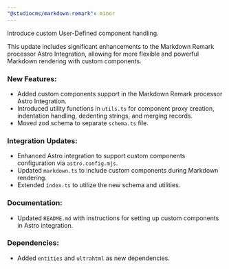 ```yaml
---
"@studiocms/markdown-remark": minor
---
```


Introduce custom User-Defined component handling.

This update includes significant enhancements to the Markdown Remark processor Astro Integration, allowing for more flexible and powerful Markdown rendering with custom components.

### New Features:

- Added custom components support in the Markdown Remark processor Astro Integration.
- Introduced utility functions in `utils.ts` for component proxy creation, indentation handling, dedenting strings, and merging records.
- Moved zod schema to separate `schema.ts` file.

### Integration Updates:

- Enhanced Astro integration to support custom components configuration via `astro.config.mjs`.
- Updated `markdown.ts` to include custom components during Markdown rendering.
- Extended `index.ts` to utilize the new schema and utilities.

### Documentation:

- Updated `README.md` with instructions for setting up custom components in Astro integration.

### Dependencies:

- Added `entities` and `ultrahtml` as new dependencies.